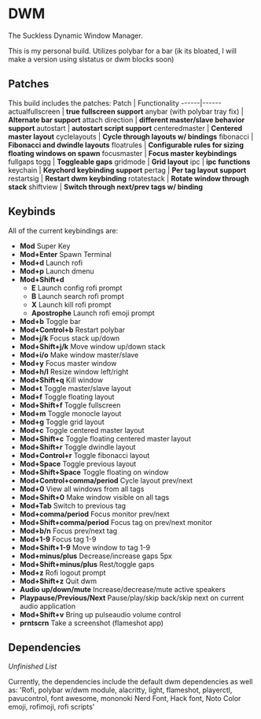 # DWM
The Suckless Dynamic Window Manager.

This is my personal build. Utilizes polybar for a bar (ik its bloated, I will make a version using slstatus or dwm blocks soon)

## Patches
This build includes the patches:
Patch | Functionality
------|------
actualfullscreen | **true fullscreen support**
anybar (with polybar tray fix) | **Alternate bar support**
attach direction | **different master/slave behavior support** 
autostart        | **autostart script support**
centeredmaster   | **Centered master layout**
cyclelayouts     | **Cycle through layouts w/ bindings**
fibonacci        | **Fibonacci and dwindle layouts**
floatrules       | **Configurable rules for sizing floating windows on spawn**
focusmaster      | **Focus master keybindings**
fullgaps togg    | **Toggleable gaps**
gridmode         | **Grid layout**
ipc              | **ipc functions**
keychain         | **Keychord keybinding support**
pertag           | **Per tag layout support**
restartsig       | **Restart dwm keybinding**
rotatestack      | **Rotate window through stack**
shiftview        | **Switch through next/prev tags w/ binding**

## Keybinds
All of the current keybindings are:
  - **Mod** Super Key
  - **Mod+Enter** Spawn Terminal
  - **Mod+d** Launch rofi
  - **Mod+p** Launch dmenu
  - **Mod+Shift+d**
    * **E** Launch config rofi prompt
    * **B** Launch search rofi prompt
    * **X** Launch kill rofi prompt
    * **Apostrophe** Launch rofi emoji prompt
  - **Mod+b** Toggle bar
  - **Mod+Control+b** Restart polybar
  - **Mod+j/k** Focus stack up/down
  - **Mod+Shift+j/k** Move window up/down stack
  - **Mod+i/o** Make window master/slave
  - **Mod+y** Focus master window
  - **Mod+h/l** Resize window left/right
  - **Mod+Shift+q** Kill window
  - **Mod+t** Toggle master/slave layout
  - **Mod+f** Toggle floating layout
  - **Mod+Shift+f** Toggle fullscreen
  - **Mod+m** Toggle monocle layout
  - **Mod+g** Toggle grid layout
  - **Mod+c** Toggle centered master layout
  - **Mod+Shift+c** Toggle floating centered master layout
  - **Mod+Shift+r** Toggle dwindle layout
  - **Mod+Control+r** Toggle fibonacci layout
  - **Mod+Space** Toggle previous layout
  - **Mod+Shift+Space** Toggle floating on window
  - **Mod+Control+comma/period** Cycle layout prev/next
  - **Mod+0** View all windows from all tags
  - **Mod+Shift+0** Make window visible on all tags
  - **Mod+Tab** Switch to previous tag
  - **Mod+comma/period** Focus monitor prev/next
  - **Mod+Shift+comma/period** Focus tag on prev/next monitor
  - **Mod+b/n** Focus prev/next tag
  - **Mod+1-9** Focus tag 1-9
  - **Mod+Shift+1-9** Move window to tag 1-9
  - **Mod+minus/plus** Decrease/increase gaps 5px
  - **Mod+Shift+minus/plus** Rest/toggle gaps
  - **Mod+z** Rofi logout prompt
  - **Mod+Shift+z** Quit dwm
  - **Audio up/down/mute** Increase/decrease/mute active speakers
  - **Playpause/Previous/Next** Pause/play/skip back/skip next on current audio application
  - **Mod+Shift+v** Bring up pulseaudio volume control
  - **prntscrn** Take a screenshot (flameshot app)
## Dependencies
*Unfinished List*

Currently, the dependencies include the default dwm dependencies as well as:
'Rofi, polybar w/dwm module, alacritty, light, flameshot, playerctl, pavucontrol, font awesome, mononoki Nerd Font, Hack font, Noto Color emoji, rofimoji, rofi scripts'
